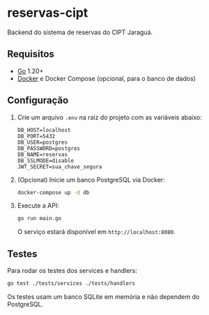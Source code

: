 # reservas-cipt

Backend do sistema de reservas do CIPT Jaraguá.

## Requisitos

- [Go](https://go.dev/) 1.20+
- [Docker](https://www.docker.com/) e Docker Compose (opcional, para o banco de dados)

## Configuração

1. Crie um arquivo `.env` na raiz do projeto com as variáveis abaixo:

   ```env
   DB_HOST=localhost
   DB_PORT=5432
   DB_USER=postgres
   DB_PASSWORD=postgres
   DB_NAME=reservas
   DB_SSLMODE=disable
   JWT_SECRET=sua_chave_segura
   ```

2. (Opcional) Inicie um banco PostgreSQL via Docker:

   ```bash
   docker-compose up -d db
   ```

3. Execute a API:

   ```bash
   go run main.go
   ```

   O serviço estará disponível em `http://localhost:8080`.

## Testes

Para rodar os testes dos services e handlers:

```bash
go test ./tests/services ./tests/handlers
```

Os testes usam um banco SQLite em memória e não dependem do PostgreSQL.
